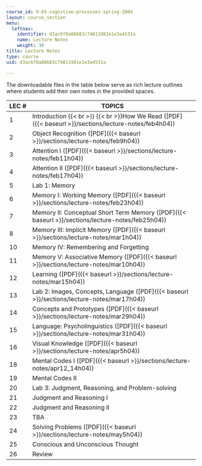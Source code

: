```yaml
---
course_id: 9-65-cognitive-processes-spring-2004
layout: course_section
menu:
  leftnav:
    identifier: d3ac6f0a08683c74811981e1e3a4531a
    name: Lecture Notes
    weight: 30
title: Lecture Notes
type: course
uid: d3ac6f0a08683c74811981e1e3a4531a

---
```


The downloadable files in the table below serve as rich lecture outlines where students add their own notes in the provided spaces.

| LEC # | TOPICS |
| --- | --- |
| 1 | Introduction  {{< br >}}  {{< br >}}How We Read ([PDF]({{< baseurl >}}/sections/lecture-notes/feb4h04)) |
| 2 | Object Recognition ([PDF]({{< baseurl >}}/sections/lecture-notes/feb9h04)) |
| 3 | Attention I ([PDF]({{< baseurl >}}/sections/lecture-notes/feb11h04)) |
| 4 | Attention II ([PDF]({{< baseurl >}}/sections/lecture-notes/feb17h04)) |
| 5 | Lab 1: Memory |
| 6 | Memory I: Working Memory ([PDF]({{< baseurl >}}/sections/lecture-notes/feb23h04)) |
| 7 | Memory II: Conceptual Short Term Memory ([PDF]({{< baseurl >}}/sections/lecture-notes/feb25h04)) |
| 8 | Memory III: Implicit Memory ([PDF]({{< baseurl >}}/sections/lecture-notes/mar1h04)) |
| 10 | Memory IV: Remembering and Forgetting |
| 11 | Memory V: Associative Memory ([PDF]({{< baseurl >}}/sections/lecture-notes/mar10h04)) |
| 12 | Learning ([PDF]({{< baseurl >}}/sections/lecture-notes/mar15h04)) |
| 13 | Lab 2: Images, Concepts, Language ([PDF]({{< baseurl >}}/sections/lecture-notes/mar17h04)) |
| 14 | Concepts and Prototypes ([PDF]({{< baseurl >}}/sections/lecture-notes/mar29h04)) |
| 15 | Language: Psycholinguistics ([PDF]({{< baseurl >}}/sections/lecture-notes/mar31h04)) |
| 16 | Visual Knowledge ([PDF]({{< baseurl >}}/sections/lecture-notes/apr5h04)) |
| 18 | Mental Codes I ([PDF]({{< baseurl >}}/sections/lecture-notes/apr12_14h04)) |
| 19 | Mental Codes II |
| 20 | Lab 3: Judgment, Reasoning, and Problem-solving |
| 21 | Judgment and Reasoning I |
| 22 | Judgment and Reasoning II |
| 23 | TBA |
| 24 | Solving Problems ([PDF]({{< baseurl >}}/sections/lecture-notes/may5h04)) |
| 25 | Conscious and Unconscious Thought |
| 26 | Review